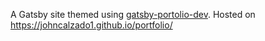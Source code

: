 A Gatsby site themed using [gatsby-portolio-dev](https://github.com/smakosh/gatsby-portfolio-dev). Hosted on https://johncalzado1.github.io/portfolio/